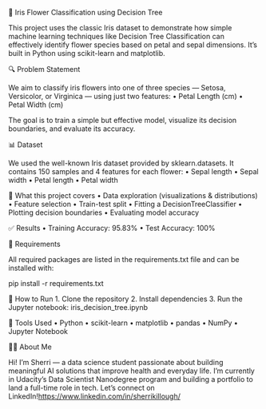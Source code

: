 
🌸 Iris Flower Classification using Decision Tree

This project uses the classic Iris dataset to demonstrate how simple machine learning techniques like Decision Tree Classification can effectively identify flower species based on petal and sepal dimensions. It’s built in Python using scikit-learn and matplotlib.

🔍 Problem Statement

We aim to classify iris flowers into one of three species — Setosa, Versicolor, or Virginica — using just two features:
	•	Petal Length (cm)
	•	Petal Width (cm)

The goal is to train a simple but effective model, visualize its decision boundaries, and evaluate its accuracy.


📊 Dataset

We used the well-known Iris dataset provided by sklearn.datasets. It contains 150 samples and 4 features for each flower:
	•	Sepal length
	•	Sepal width
	•	Petal length
	•	Petal width

🧠 What this project covers
	•	Data exploration (visualizations & distributions)
	•	Feature selection
	•	Train-test split
	•	Fitting a DecisionTreeClassifier
	•	Plotting decision boundaries
	•	Evaluating model accuracy

✅ Results
	•	Training Accuracy: 95.83%
	•	Test Accuracy: 100%

📎 Requirements

All required packages are listed in the requirements.txt file and can be installed with:

pip install -r requirements.txt

📁 How to Run
	1.	Clone the repository
	2.	Install dependencies
	3.	Run the Jupyter notebook: iris_decision_tree.ipynb

📌 Tools Used
	•	Python
	•	scikit-learn
	•	matplotlib
	•	pandas
	•	NumPy
	•	Jupyter Notebook

🙋‍♀️ About Me

Hi! I’m Sherri — a data science student passionate about building meaningful AI solutions that improve health and everyday life. I’m currently in Udacity’s Data Scientist Nanodegree program and building a portfolio to land a full-time role in tech. Let’s connect on LinkedIn!https://www.linkedin.com/in/sherrikillough/ 

